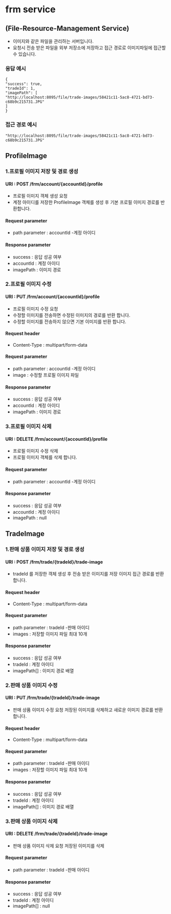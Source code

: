 # frm service

## (File-Resource-Management Service)
- 이미지와 같은 파일을 관리하는 서버입니다. 
- 요청시 전송 받은 파일을 외부 저장소에 저장하고 접근 경로로 이미지파일에 접근할 수 있습니다.

### 응답 예시  
    {
    "success": true,
    "tradeId": 1,
    "imagePath": [
    "http://localhost:8095/file/trade-images/58421c11-5ac8-4721-bd73-c68b9c215731.JPG"
    ]
    }
### 접근 경로 예시 
    "http://localhost:8095/file/trade-images/58421c11-5ac8-4721-bd73-c68b9c215731.JPG"

## ProfileImage

### 1.프로필 이미지 저장 및 경로 생성

#### URI : POST /frm/account/{accountId}/profile
- 프로필 이미지 객체 생성 요청 
- 계정 아이디를 저장한 ProfileImage 객체를 생성 후 기본 프로필 이미지 경로를 반환합니다.

#### Request parameter
- path parameter : accountId -계정 아이디
#### Response parameter
- success : 응답 성공 여부
- accountId : 계정 아이디
- imagePath : 이미지 경로

### 2.프로필 이미지 수정

#### URI : PUT /frm/account/{accountId}/profile
- 프로필 이미지 수정 요청
- 수정할 이미지를 전송하면 수정된 이미지의 경로를 반환 합니다.
- 수정할 이미지를 전송하지 않으면 기본 이미지를 반환 합니다.

#### Request header
- Content-Type : multipart/form-data

#### Request parameter
- path parameter : accountId -계정 아이디
- image :  수정할 프로필 이미지 파일

#### Response parameter
- success : 응답 성공 여부
- accountId : 계정 아이디
- imagePath : 이미지 경로

### 3.프로필 이미지 삭제

#### URI : DELETE /frm/account/{accountId}/profile
- 프로필 이미지 수정 삭제
- 프로필 이미지 객체를 삭제 합니다.

#### Request parameter
- path parameter : accountId -계정 아이디

#### Response parameter
- success : 응답 성공 여부
- accountId : 계정 아이디
- imagePath : null

## TradeImage

### 1.판매 상품 이미지 저장 및 경로 생성

#### URI : POST /frm/trade/{tradeId}/trade-image
- tradeId 를 저장한 객체 생성 후 전송 받은 이미지를 저장 이미지 접근 경로를 반환합니다.

#### Request header
- Content-Type : multipart/form-data

#### Request parameter
- path parameter : tradeId -판매 아이디
- images : 저장할 이미지 파일 최대 10개 
#### Response parameter
- success : 응답 성공 여부
- tradeId : 계정 아이디
- imagePath[] : 이미지 경로 배열

### 2.판매 상품 이미지 수정

#### URI : PUT /frm/trade/{tradeId}/trade-image
- 판매 상품 이미지 수정 요청 저장된 이미지를 삭제하고 새로운 이미지 경로를 반환합니다.

#### Request header
- Content-Type : multipart/form-data

#### Request parameter
- path parameter : tradeId -판매 아이디
- images : 저장할 이미지 파일 최대 10개
#### Response parameter
- success : 응답 성공 여부
- tradeId : 계정 아이디
- imagePath[] : 이미지 경로 배열

### 3.판매 상품 이미지 삭제

#### URI : DELETE /frm/trade/{tradeId}/trade-image
- 판매 상품 이미지 삭제 요청 저장된 이미지를 삭제

#### Request parameter
- path parameter : tradeId -판매 아이디

#### Response parameter
- success : 응답 성공 여부
- tradeId : 계정 아이디
- imagePath[] : null